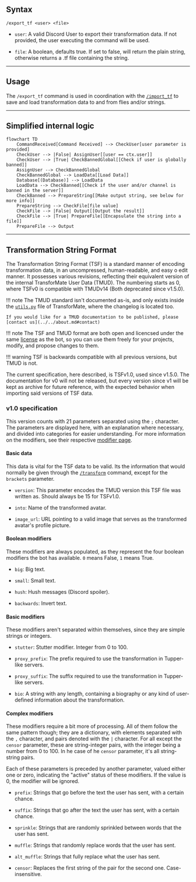 ## Syntax
`/export_tf <user> <file>`

- `user`: A valid Discord User to export their transformation data. If not provided,
          the user executing the command will be used.

- `file`: A boolean, defaults true. If set to false, will return the plain string,
          otherwise returns a .tf file containing the string.

---

## Usage
The `/export_tf` command is used in coordination with the [`/import_tf`](import_tf.md)
to save and load transformation data to and from flies and/or strings.

---

## Simplified internal logic
```mermaid
flowchart TD
    CommandReceived[Command Received] --> CheckUser[user parameter is provided]
    CheckUser --> |False| AssignUser[[user == ctx.user]]
    CheckUser --> |True| CheckBannedGlobal[[Check if user is globally banned]]
    AssignUser --> CheckBannedGlobal
    CheckBannedGlobal --> LoadData[[Load Data]]
    Database[(Database)] --> LoadData
    LoadData --> CheckBanned[[Check if the user and/or channel is banned in the server]]
    CheckBanned --> PrepareString[[Make output string, see below for more info]]
    PrepareString --> CheckFile[file value]
    CheckFile --> |False| Output[[Output the result]]
    CheckFile --> |True| PrepareFile[[Encapsulate the string into a file]]
    PrepareFile --> Output
```

---

## Transformation String Format
The Transformation String Format (TSF) is a standard manner of encoding
transformation data, in an uncompressed, human-readable, and easy o edit manner. It
possesses various revisions, reflecting their equivalent version of the internal
TransforMate User Data (TMUD). The numbering starts as 0, where TSFv0 is compatible
with TMUDv14 (Both deprecated since v1.5.0).

!!! note
    The TMUD standard isn't documented as-is, and only exists inside the
    [`utils.py`](https://github.com/dorythecat/TransforMate/blob/main/src/utils.py)
    file of TransforMate, where the changelog is located too.

    If you would like for a TMUD documentation to be published, please
    [contact us](../../about.md#contact)

!!! note
    The TSF and TMUD format are both open and licencsed under the same
    [license](https://github.com/dorythecat/TransforMate/blob/main/LICENSE) as the bot,
    so you can use them freely for your projects, modify, and propose changes to them.

!!! warning
    TSF is backwards compatible with all previous versions, but TMUD is not.

The current specification, here described, is TSFv1.0, used since v1.5.0. The
documentation for v0 will not be released, but every version since v1 will be kept
as archive for future reference, with the expected behavior when importing said
versions of TSF data.

### v1.0 specification
This version counts with 21 parameters separated using the `;` character.
The parameters are displayed here, with an explanation where necessary, and divided
into categories for easier understanding. For more information on the modifiers, see
their respective [modifier page](../set_and_clear/index.md).

#### Basic data
This data is vital for the TSF data to be valid. Its the information that would
normally be given through the [`/transform`](transform.md) command, except for the
`brackets` parameter.

- `version`: This parameter encodes the TMUD version this TSF file was written as.
             Should always be 15 for TSFv1.0.

- `into`: Name of the transformed avatar.

- `image_url`: URL pointing to a valid image that serves as the transformed avatar's
               profile picture.

#### Boolean modifiers
These modifiers are always populated, as they represent the four boolean modifiers the
bot has available. `0` means False, `1` means True.

- `big`: Big text.

- `small`: Small text.

- `hush`: Hush messages (Discord spoiler).

- `backwards`: Invert text.

#### Basic modifiers
These modifiers aren't separated within themselves, since they are simple strings or
integers.

- `stutter`: Stutter modifier. Integer from 0 to 100.

- `proxy_prefix`: The prefix required to use the transformation in Tupper-like servers.

- `proxy_suffix`: The suffix required to use the transformation in Tupper-like servers.

- `bio`: A string with any length, containing a biography or any kind of user-defined
         information about the transformation.

#### Complex modifiers
These modifiers require a bit more of processing. All of them follow the same
pattern though; they are a dictionary, with elements separated with the `,`
character, and pairs denoted with the `|` character. For all except the `censor`
parameter, these are string-integer pairs, with the integer being a number from 0
to 100. In he case of he `censor` parameter, it's all string-string pairs.

Each of these parameters is preceded by another parameter, valued either one or zero,
indicating the "active" status of these modifiers. If the value is 0, the modifier
will be ignored.

- `prefix`: Strings that go before the text the user has sent, with a certain chance.

- `suffix`: Strings that go after the text the user has sent, with a certain chance.

- `sprinkle`: Strings that are randomly sprinkled between words that the user has sent.

- `muffle`: Strings that randomly replace words that the user has sent.

- `alt_muffle`: Strings that fully replace what the user has sent.

- `censor`: Replaces the first string of the pair for the second one. Case-insensitive.